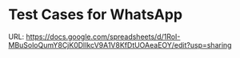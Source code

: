 # Test Cases for WhatsApp

URL: https://docs.google.com/spreadsheets/d/1RoI-MBuSoloQumY8CjK0DlIkcV9A1V8KfDtUOAeaEOY/edit?usp=sharing

